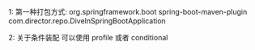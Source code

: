 1: 第一种打包方式:
            <plugins>
                <plugin>
                    <groupId>org.springframework.boot</groupId>
                    <artifactId>spring-boot-maven-plugin</artifactId>
                    <configuration>
                        <mainClass>com.director.repo.DiveInSpringBootApplication</mainClass>
                    </configuration>
                </plugin>
            </plugins>

2: 关于条件装配
    可以使用 profile 或者 conditional             